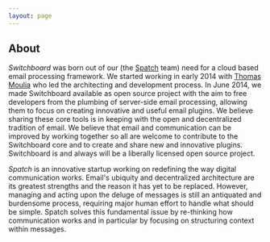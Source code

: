 ```yaml
---
layout: page
---
```


## About

*Switchboard* was born out of our (the [Spatch](http://spatch.co)
team) need for a cloud based email processing framework. We started
working in early 2014 with [Thomas Moulia](http://pocketknife.io) who
led the architecting and development process. In June 2014, we made
Switchboard available as open source project with the aim to free
developers from the plumbing of server-side email processing, allowing
them to focus on creating innovative and useful email plugins. We
believe sharing these core tools is in keeping with the open and
decentralized tradition of email. We believe that email and
communication can be improved by working together so all are welcome
to contribute to the Switchboard core and to create and share new and
innovative plugins. Switchboard is and always will be a liberally
licensed open source project.

*Spatch* is an innovative startup working on redefining the way digital
communication works. Email's ubiquity and decentralized architecture
are its greatest strengths and the reason it has yet to be
replaced. However, managing and acting upon the deluge of messages is
still an antiquated and burdensome process, requiring major human
effort to handle what should be simple. Spatch solves this fundamental
issue by re-thinking how communication works and in particular by
focusing on structuring context within messages.
